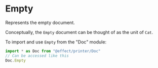 # Empty

Represents the empty document.

Conceptually, the `Empty` document can be thought of as the unit of `Cat`.

To import and use `Empty` from the "Doc" module:

```ts
import * as Doc from "@effect/printer/Doc"
// Can be accessed like this
Doc.Empty
```
